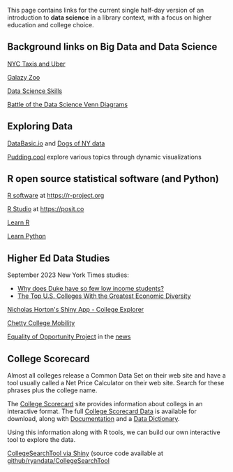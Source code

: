 This page contains links for the current single half-day version of an introduction to **data science** in a library context, with a focus on higher education and college choice.

## Background links on Big Data and Data Science

[NYC Taxis and Uber](https://www.r-bloggers.com/analyzing-1-1-billion-nyc-taxi-and-uber-trips-with-a-vengeance/)

[Galazy Zoo](https://www.galaxyzoo.org)

[Data Science Skills](https://www.r-bloggers.com/2022/03/which-data-science-skills-are-important-50000-increase-in-salary-in-6-months/)

[Battle of the Data Science Venn Diagrams](https://deeplearning.lipingyang.org/wp-content/uploads/2017/10/Battle-of-the-Data-Science-Venn-Diagrams.pdf)

## Exploring Data

[DataBasic.io](https://databasic.io/en/) and [Dogs of NY data](https://data.cityofnewyork.us/Health/NYC-Dog-Licensing-Dataset/nu7n-tubp/about_data)

[Pudding.cool](https://pudding.cool/) explore various topics through dynamic visualizations

## R open source statistical software (and Python)

[R software](https://r-project.org) at https://r-project.org

[R Studio](https://posit.co) at https://posit.co

[Learn R](https://libguides.rutgers.edu/data_R)

[Learn Python](https://libguides.rutgers.edu/datascience/python)

## Higher Ed Data Studies

September 2023 New York Times studies:

- [Why does Duke have so few low income students?](https://www.nytimes.com/interactive/2023/09/07/magazine/duke-economic-diversity.html)
- [The Top U.S. Colleges With the Greatest Economic Diversity](https://www.nytimes.com/interactive/2023/09/07/magazine/college-access-index.html)

[Nicholas Horton's Shiny App - College Explorer]( https://r.amherst.edu/apps/nhorton/collegescorecard2b/)

[Chetty College Mobility]( https://www.nytimes.com/interactive/projects/college-mobility/)

[Equality of Opportunity Project](http://www.equality-of-opportunity.org/college/) in the [news](https://www.nytimes.com/interactive/2023/07/24/upshot/ivy-league-elite-college-admissions.html)


## College Scorecard

Almost all colleges release a Common Data Set on their web site and have a tool usually called a Net Price Calculator on their web site.  Search for these phrases plus the college name.

The [College Scorecard](https://collegescorecard.ed.gov/) site provides information about collegs in an interactive format. The full [College Scorecard Data](https://collegescorecard.ed.gov/data/) is available for download, along with [Documentation](https://collegescorecard.ed.gov/assets/InstitutionDataDocumentation.pdf) and a [Data Dictionary](https://collegescorecard.ed.gov/assets/CollegeScorecardDataDictionary.xlsx).

Using this information along with R tools, we can build our own interactive tool to explore the data.

[CollegeSearchTool via Shiny](https://ryanwomack.shinyapps.io/CollegeSearchTool)  (source code available at [github/ryandata/CollegeSearchTool](https://github.com/ryandata/CollegeSearchTool)

<!--- (https://shiny.ryanwomack.com:3838/CollegeSearchTool) ---
